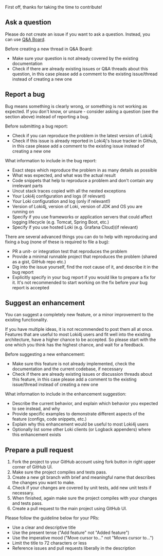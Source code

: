 First off, thanks for taking the time to contribute!

## Ask a question

Please do not create an issue if you want to ask a question.
Instead, you can use [Q&A Board](https://github.com/loki4j/loki-logback-appender/discussions/categories/q-a).

Before creating a new thread in Q&A Board:

- Make sure your question is not already covered by the existing documentation
- Check if there are already existing issues or Q&A threads about this question, in this case please add a comment to the existing issue/thread instead of creating a new one

## Report a bug

Bug means something is clearly wrong, or something is not working as expected.
If you don't know, or unsure - consider asking a question (see the section above) instead of reporting a bug.

Before submitting a bug report:

- Check if you can reproduce the problem in the latest version of Loki4j
- Check if this issue is already reported in Loki4j's Issue tracker in Github, in this case please add a comment to the existing issue instead of creating a new one

What information to include in the bug report:

- Exact steps which reproduce the problem in as many details as possible
- What was expected, and what was the actual result
- Code snippets that help to reproduce a problem and don't contain any irrelevant parts
- Uncut stack traces copied with all the nested exceptions
- Your Loki4j configuration and logs (if relevant)
- Your Loki configuration and log (only if relevant!)
- Version of Loki4j, version of Loki, version of JDK and OS you are running on
- Specify if you use frameworks or application servers that could affect logging lifecycle (e.g. Tomcat, Spring Boot, etc.)
- Specify if you use hosted Loki (e.g. Grafana Cloud)(if relevant)

There are several advanced things you can do to help with reproducing and fixing a bug (none of these is required to file a bug):

- PR a unit- or integration test that reproduces the problem
- Provide a minimal runnable project that reproduces the problem (shared as a gist, GitHub repo etc.)
- Dig into the issue yourself, find the root cause of it, and describe it in the bug report
- Explicitly specify in your bug report if you would like to prepare a fix for it. It's not recommended to start working on the fix before your bug report is accepted

## Suggest an enhancement

You can suggest a completely new feature, or a minor improvement to the existing functionality.

If you have multiple ideas, it is not recommended to post them all at once.
Features that are useful to most Loki4j users and fit well into the existing architecture, have a higher chance to be accepted.
So please start with the one which you think has the highest chance, and wait for a feedback.

Before suggesting a new enhancement:

- Make sure this feature is not already implemented, check the documentation and the current codebase, if necessary
- Check if there are already existing issues or discussion threads about this feature, in this case please add a comment to the existing issue/thread instead of creating a new one

What information to include in the enhancement suggestion:

- Describe the current behavior, and explain which behavior you expected to see instead, and why
- Provide specific examples to demonstrate different aspects of the feature (configs, code snippets, etc.)
- Explain why this enhancement would be useful to most Loki4j users
- Optionally list some other Loki clients (or Logback appenders) where this enhancement exists

## Prepare a pull request

1. Fork the project to your GitHub account using fork button in right upper
corner of GitHub UI.
1. Make sure the project compiles and tests pass.
1. Create a new git branch with brief and meaningful name that describes the changes
you want to make.
1. Check if your changes are covered by unit tests, add new unit tests if necessary.
1. When finished, again make sure the project compiles with your changes and tests pass.
1. Create a pull request to the main project using GitHub UI.

Please follow the guideline below for your PRs:

- Use a clear and descriptive title
- Use the present tense ("Add feature" not "Added feature")
- Use the imperative mood ("Move cursor to..." not "Moves cursor to...")
- Limit the title to 72 characters or less
- Reference issues and pull requests liberally in the description
